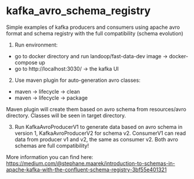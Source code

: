 # kafka_avro_schema_registry

Simple examples of kafka producers and consumers using apache avro format and schema registry with the full compatibility
(schema evolution)

1) Run environment:
- go to docker directory and run landoop/fast-data-dev image -> docker-compose up
- go to http://localhost:3030/ -> the kafka UI

2) Use maven plugin for auto-generation avro classes:
- maven -> lifecycle -> clean
- maven -> lifecycle -> package

Maven plugin will create them based on avro schema from resources/avro directory.
Classes will be seen in target directory. 

3) Run KafkaAvroProducerV1 to generate data based on avro schema in version 1, KafkaAvroProducerV2 for schema v2.
ConsumerV1 can read data from producer v1 and v2, the same as consumer v2. Both avro schemas are full compatibility!


More information you can find here:
https://medium.com/@stephane.maarek/introduction-to-schemas-in-apache-kafka-with-the-confluent-schema-registry-3bf55e401321
